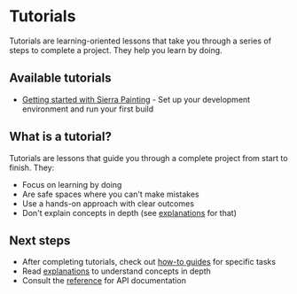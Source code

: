 # Tutorials

Tutorials are learning-oriented lessons that take you through a series of steps to complete a
project. They help you learn by doing.

## Available tutorials

- [Getting started with Sierra Painting](getting-started.md) - Set up your development environment
  and run your first build

## What is a tutorial?

Tutorials are lessons that guide you through a complete project from start to finish. They:

- Focus on learning by doing
- Are safe spaces where you can't make mistakes
- Use a hands-on approach with clear outcomes
- Don't explain concepts in depth (see [explanations](../explanation/) for that)

## Next steps

- After completing tutorials, check out [how-to guides](../how-to/) for specific tasks
- Read [explanations](../explanation/) to understand concepts in depth
- Consult the [reference](../reference/) for API documentation
